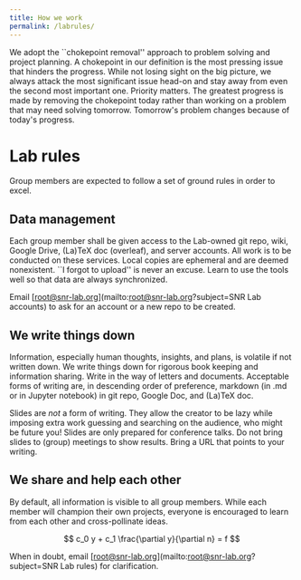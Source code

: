 ```yaml
---
title: How we work
permalink: /labrules/
---
```


We adopt the ``chokepoint removal'' approach to problem solving and project planning.  A chokepoint in our definition is the most pressing issue that hinders the progress.  While not losing sight on the big picture, we always attack the most significant issue head-on and stay away from even the second most important one.  Priority matters.  The greatest progress is made by removing the chokepoint today rather than working on a problem that may need solving tomorrow.  Tomorrow's problem changes because of today's progress.

# Lab rules

Group members are expected to follow a set of ground rules in order to excel.

## Data management

Each group member shall be given access to the Lab-owned git repo, wiki, Google Drive, (La)TeX doc (overleaf), and server accounts.  All work is to be conducted on these services.  Local copies are ephemeral and are deemed nonexistent.  ``I forgot to upload'' is never an excuse.  Learn to use the tools well so that data are always synchronized.

Email [root@snr-lab.org](mailto:root@snr-lab.org?subject=SNR Lab accounts) to ask for an account or a new repo to be created.

## We write things down

Information, especially human thoughts, insights, and plans, is volatile if not written down.  We write things down for rigorous book keeping and information sharing.  Write in the way of letters and documents.  Acceptable forms of writing are, in descending order of preference, markdown (in .md or in Jupyter notebook) in git repo, Google Doc, and (La)TeX doc.

Slides are *not* a form of writing.  They allow the creator to be lazy while imposing extra work guessing and searching on the audience, who might be future you!  Slides are only prepared for conference talks.  Do not bring slides to (group) meetings to show results.  Bring a URL that points to your writing.

## We share and help each other

By default, all information is visible to all group members.  While each member will champion their own projects, everyone is encouraged to learn from each other and cross-pollinate ideas.

$$ c_0 y + c_1 \frac{\partial y}{\partial n} = f $$

When in doubt, email [root@snr-lab.org](mailto:root@snr-lab.org?subject=SNR Lab rules) for clarification.
